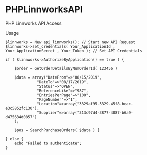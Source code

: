 # PHPLinnworksAPI
PHP Linnworks API Access


Usage

	$linnworks = New api_linnworks(); // Start new API Request
	$linnworks->set_credentials( Your_ApplicationId , Your_ApplicationSecret , Your_Token ); // Set API Credentials

	if ( $linnworks->AuthorizeByApplication() == true ) {

		$order = GetOrderDetailsByNumOrderId( 123456 ) 

		$data = array("DateFrom"=>"08/15/2019", 
			      "DateTo"=>"08/17/2019", 
			      "Status"=>"OPEN", 
			      "ReferenceLike"=>"987", 
			      "EntriesPerPage"=>"100", 
			      "PageNumber"=>"1", 
			      "Location"=>array("3329af95-5329-45f8-beac-e3c5852fc130"), 
			      "Supplier"=>array("313c97d4-3877-4087-b6a9-d475634d0857")
		);

		$pos = SearchPurchaseOrders( $data ) {

	} else {
		echo "Failed to authenticate";
	}
